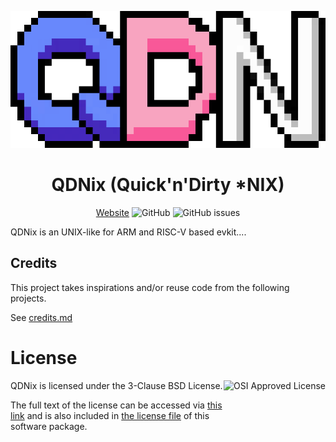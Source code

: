 <div align="center">

![Logo](.github/logo.png)

# QDNix (Quick'n'Dirty *NIX)

[Website](https://qdnix.d0p1.eu)
![GitHub](https://img.shields.io/github/license/d0p1s4m4/QDNix?logoColor=white&style=flat-square)
![GitHub issues](https://img.shields.io/github/issues/d0p1s4m4/QDNix?style=flat-square)

</div>

QDNix is an UNIX-like for ARM and RISC-V based evkit....

## Credits

This project takes inspirations and/or reuse code from the following projects.

See [credits.md](./docs/site/credits.md)

# License

<img src="https://opensource.org/files/OSI_Approved_License.png" align="right" height="128px" alt="OSI Approved License">

QDNix is licensed under the 3-Clause BSD License.

The full text of the license can be accessed via [this link](https://opensource.org/licenses/BSD-3-Clause) and is also included in [the license file](LICENSE) of this software package.
